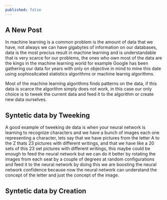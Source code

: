 ```yaml
---
published: false
---
```

## A New Post

In machine learning is a common problem is the amount of data that we have, not always we can have gigabytes of information on our databases, data is the most precius result in machine learning and is understandable that is very scarce for our problems, the ones who own most of the data are the kings in the machine learning world for example Google has been gathering our data for years with only on objective in mind to mine this date using sophiositcated statistics algorithms or machine learnig algorithms.

Most of the machine learning algorithms finds patterns on the data, if this data is scarce the algorithm simply does not work, in this case our only choice is to tweek the current data and feed it to the algorithm or create new data ourselves.

## Syntetic data by Tweeking
A good example of tweeking de data is when your neural network is learning to recognize characters and we have a bunch of images each one representing a character, lets say that we have pictures from the letter A to the Z thats 23 pictures with different writings, and that we have like a 20 sets of this 23 set pictures with different writings, this maybe could be enough to feed the neural network but we can do it better by rotating the images from each seat by a couple of degrees at random configurations and feed it to the neural network by doing this we are boosting the neural network confidence because now the neural network can understand the concept of the letter and just the concept of the image.

## Syntetic data by Creation
